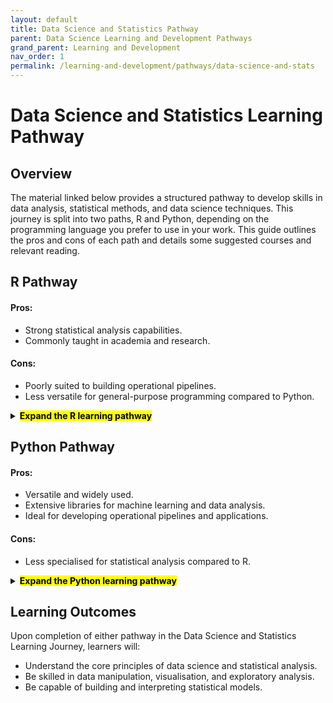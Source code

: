 ```yaml
---
layout: default
title: Data Science and Statistics Pathway
parent: Data Science Learning and Development Pathways
grand_parent: Learning and Development
nav_order: 1
permalink: /learning-and-development/pathways/data-science-and-stats
---
```


# Data Science and Statistics Learning Pathway

## Overview

The material linked below provides a structured pathway to develop skills in data analysis, statistical methods, and data science techniques. This journey is split into two paths, R and Python, depending on the programming language you prefer to use in your work. This guide outlines the pros and cons of each path and details some suggested courses and relevant reading.

## R Pathway

#### Pros:
- Strong statistical analysis capabilities.
- Commonly taught in academia and research.

#### Cons:
- Poorly suited to building operational pipelines.
- Less versatile for general-purpose programming compared to Python.

<details markdown="block">
<summary><mark><b> Expand the R learning pathway </b></mark></summary>

| Course       | Provider         | Level | Duration |
|:-------------|:------------------|:------|
| **Introduction to Data Science with R** | good swedish fish | | nice  |
| **Fundamentals of Statistics with R** | good and plenty |   | nice  |
| **Data Wrangling with R** | good `oreos` |      | hmm   |
| **Exploratory Data Analysis (EDA) with R** | good `zoute` drop | | yumm  |
| **Statistical Modelling with R** | good `zoute` drop | | yumm  |
| **Advanced Data Visualisation with R** | good `zoute` drop | | yumm  |

</details>


## Python Pathway

#### Pros:
- Versatile and widely used.
- Extensive libraries for machine learning and data analysis.
- Ideal for developing operational pipelines and applications.

#### Cons:
- Less specialised for statistical analysis compared to R.

<details markdown="block">
<summary><mark><b> Expand the Python learning pathway </b></mark></summary>

| Course       | Provider         | Level | Duration |
|:-------------|:------------------|:------|
| [**Introduction to Data Science with Python**](https://app.datacamp.com/learn/courses/intro-to-python-for-data-science){:target="_blank"} | Datacamp | Beginner | nice  |
| [**Introduction to Statistics with Python**](https://app.datacamp.com/learn/courses/introduction-to-statistics-in-python){:target="_blank"} | Datacamp |  Intermediate | nice  |
| **Data Wrangling with Python** | good `oreos` |      | hmm   |
| **Exploratory Data Analysis (EDA) with Python** | good `zoute` drop | | yumm  |
| **Statistical Modelling with Python** | good `zoute` drop | | yumm  |
| **Advanced Data Visualisation with Python** | good `zoute` drop | | yumm  |
| **Machine Learning Basics with Python** | good `zoute` drop | | yumm  |

### Further reading:
- [**Understanding Pandas Dataframes**](https://www.databricks.com/glossary/pandas-dataframe){:target="_blank"}
- [**Python FAQ**](https://docs.python.org/3/faq/index.html){:target="_blank"}
</details>

## Learning Outcomes

Upon completion of either pathway in the Data Science and Statistics Learning Journey, learners will:
- Understand the core principles of data science and statistical analysis.
- Be skilled in data manipulation, visualisation, and exploratory analysis.
- Be capable of building and interpreting statistical models.
